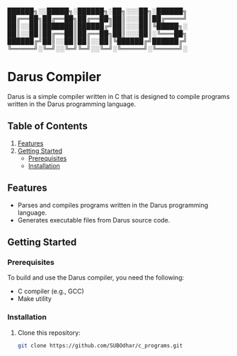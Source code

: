 ██████╗░░█████╗░██████╗░██╗░░░██╗░██████╗
██╔══██╗██╔══██╗██╔══██╗██║░░░██║██╔════╝
██║░░██║███████║██████╔╝██║░░░██║╚█████╗░
██║░░██║██╔══██║██╔══██╗██║░░░██║░╚═══██╗
██████╔╝██║░░██║██║░░██║╚██████╔╝██████╔╝
╚═════╝░╚═╝░░╚═╝╚═╝░░╚═╝░╚═════╝░╚═════╝░

# Darus Compiler

Darus is a simple compiler written in C that is designed to compile programs written in the Darus programming language.

## Table of Contents

1. [Features](#features)
2. [Getting Started](#getting-started)
   - [Prerequisites](#prerequisites)
   - [Installation](#installation)

## Features

- Parses and compiles programs written in the Darus programming language.
- Generates executable files from Darus source code.

## Getting Started

### Prerequisites

To build and use the Darus compiler, you need the following:

- C compiler (e.g., GCC)
- Make utility

### Installation

1. Clone this repository:

   ```sh
   git clone https://github.com/SUBOdhar/c_programs.git
   ```

